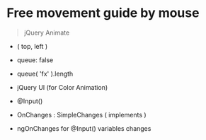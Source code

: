 # Free movement guide by mouse

>jQuery Animate
- ( top, left )
- queue: false
- queue( 'fx' ).length

- jQuery UI (for Color Animation)
- @Input()
- OnChanges : SimpleChanges ( implements )
- ngOnChanges for @Input() variables changes
